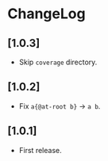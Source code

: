 # ChangeLog

## [1.0.3]

 - Skip `coverage` directory.


## [1.0.2]

 - Fix `a{@at-root b}` -> `a b`.


## [1.0.1]

 - First release.